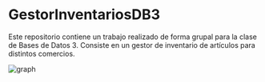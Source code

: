 # GestorInventariosDB3
Este repositorio contiene un trabajo realizado de forma grupal para la clase de Bases de Datos 3. Consiste en un gestor de inventario de artículos para distintos comercios. 

![graph](https://github.com/user-attachments/assets/0f367191-1606-40a5-9509-84dfde8a02f6)
